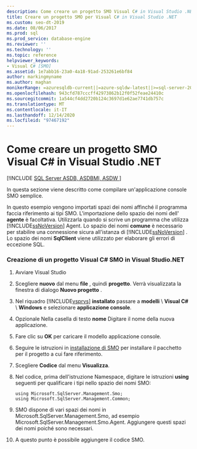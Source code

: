```yaml
---
description: Come creare un progetto SMO Visual C# in Visual Studio .NET
title: Creare un progetto SMO per Visual C# in Visual Studio .NET
ms.custom: seo-dt-2019
ms.date: 08/06/2017
ms.prod: sql
ms.prod_service: database-engine
ms.reviewer: ''
ms.technology: ''
ms.topic: reference
helpviewer_keywords:
- Visual C# [SMO]
ms.assetid: 1e7abb16-23a0-4a18-91ad-253261e6bf84
author: markingmyname
ms.author: maghan
monikerRange: =azuresqldb-current||=azure-sqldw-latest||>=sql-server-2016||>=sql-server-linux-2017||=azuresqldb-mi-current
ms.openlocfilehash: 943cfd787cccff42973862b12f0f52feae24410c
ms.sourcegitcommit: 1a544cf4dd2720b124c3697d1e62ae7741db757c
ms.translationtype: MT
ms.contentlocale: it-IT
ms.lasthandoff: 12/14/2020
ms.locfileid: "97467192"
---
```

# <a name="how-to-create-a-visual-c-smo-project-in-visual-studio-net"></a>Come creare un progetto SMO Visual C# in Visual Studio .NET
[!INCLUDE [SQL Server ASDB, ASDBMI, ASDW ](../../includes/applies-to-version/sql-asdb-asdbmi-asa.md)]

  In questa sezione viene descritto come compilare un'applicazione console SMO semplice.  
  
 In questo esempio vengono importati spazi dei nomi affinché il programma faccia riferimento ai tipi SMO. L'importazione dello spazio dei nomi dell' **agente** è facoltativa. Utilizzarla quando si scrive un programma che utilizza [!INCLUDE[ssNoVersion](../../includes/ssnoversion-md.md)] Agent. Lo spazio dei nomi **comune** è necessario per stabilire una connessione sicura all'istanza di [!INCLUDE[ssNoVersion](../../includes/ssnoversion-md.md)] . Lo spazio dei nomi **SqlClient** viene utilizzato per elaborare gli errori di eccezione SQL.  
  
### <a name="creating-a-visual-c-smo-project-in-visual-studionet"></a>Creazione di un progetto Visual C# SMO in Visual Studio.NET  
  
1. Avviare Visual Studio
  
2. Scegliere **nuovo** dal menu **file** , quindi **progetto**.  Verrà visualizzata la finestra di dialogo **Nuovo progetto** .   
  
3. Nel riquadro [!INCLUDE[vsprvs](../../includes/vsprvs-md.md)] **installato** passare a **modelli** \\ **Visual C#** \\ **Windows** e selezionare **applicazione console**.  
  
4. Opzionale Nella casella di testo **nome** Digitare il nome della nuova applicazione.  

5. Fare clic su **OK** per caricare il modello applicazione console.  

6. Seguire le istruzioni in [installazione di SMO](installing-smo.md) per installare il pacchetto per il progetto a cui fare riferimento.
  
7. Scegliere **Codice** dal menu **Visualizza**.
    
8. Nel codice, prima dell'istruzione Namespace, digitare le istruzioni **using** seguenti per qualificare i tipi nello spazio dei nomi SMO:
  
    ```  
    using Microsoft.SqlServer.Management.Smo;  
    using Microsoft.SqlServer.Management.Common;  
    ```  
  
15. SMO dispone di vari spazi dei nomi in Microsoft.SqlServer.Management.Smo, ad esempio Microsoft.SqlServer.Management.Smo.Agent. Aggiungere questi spazi dei nomi poiché sono necessari.  
  
16. A questo punto è possibile aggiungere il codice SMO.  

